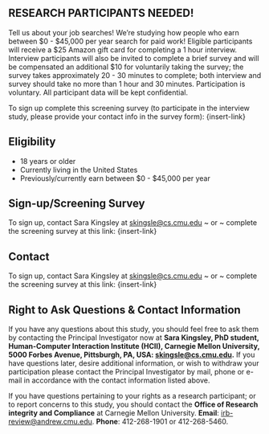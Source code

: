 ## RESEARCH PARTICIPANTS NEEDED!

Tell us about your job searches! We’re studying how people who earn between $0 - $45,000 per year search for paid work! Eligible participants will receive a $25 Amazon gift card for completing a 1 hour interview. Interview participants will also be invited to complete a brief survey and will be compensated an additional $10 for voluntarily taking the survey; the survey takes approximately 20 - 30 minutes to complete; both interview and survey should take no more than 1 hour and 30 minutes. Participation is voluntary. All participant data will be kept confidential.

To sign up complete this screening survey (to participate in the interview study, please provide your contact info in the survey form): {insert-link}

## Eligibility
- 18 years or older
- Currently living in the United States
- Previously/currently earn between $0 - $45,000 per year

## Sign-up/Screening Survey
To sign up, contact Sara Kingsley at skingsle@cs.cmu.edu ~ or ~ complete the screening survey at this link: {insert-link}

## Contact
To sign up, contact Sara Kingsley at skingsle@cs.cmu.edu ~ or ~ complete the screening survey at this link: {insert-link}

## Right to Ask Questions & Contact Information
If you have any questions about this study, you should feel free to ask them by contacting the Principal Investigator now at **Sara Kingsley, PhD student, Human-Computer Interaction Institute (HCII), Carnegie Mellon University, 5000 Forbes Avenue, Pittsburgh, PA, USA: skingsle@cs.cmu.edu.** If you have questions later, desire additional information, or wish to withdraw your participation please contact the Principal Investigator by mail, phone or e-mail in accordance with the contact information listed above.

If you have questions pertaining to your rights as a research participant; or to report concerns to this study, you should contact the **Office of Research integrity and Compliance** at Carnegie Mellon University. **Email**: irb-review@andrew.cmu.edu. **Phone**: 412-268-1901 or 412-268-5460.

